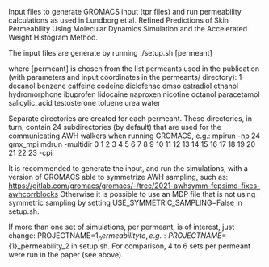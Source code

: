 Input files to generate GROMACS input (tpr files) and run permeability calculations as used in Lundborg et al.
Refined Predictions of Skin Permeability Using Molecular Dynamics Simulation and the Accelerated Weight Histogram Method.

The input files are generate by running
./setup.sh [permeant]

where [permeant] is chosen from the list permeants used in the publication (with parameters and input coordinates in the permeants/ directory):
1-decanol
benzene
caffeine
codeine
diclofenac
dmso
estradiol
ethanol
hydromorphone
ibuprofen
lidocaine
naproxen
nicotine
octanol
paracetamol
salicylic_acid
testosterone
toluene
urea
water

Separate directories are created for each permeant. These directories, in turn, contain 24 subdirectories (by default) that are used for the communicating AWH walkers when running GROMACS, e.g.:
mpirun -np 24 gmx_mpi mdrun -multidir 0 1 2 3 4 5 6 7 8 9 10 11 12 13 14 15 16 17 18 19 20 21 22 23 -cpi

It is recommended to generate the input, and run the simulations, with a version of GROMACS able to symmetrize AWH sampling, such as:
https://gitlab.com/gromacs/gromacs/-/tree/2021-awhsymm-fepsimd-fixes-awhcorrblocks
Otherwise it is possible to use an MDP file that is not using symmetric sampling by setting
USE_SYMMETRIC_SAMPLING=False
in setup.sh.

If more than one set of simulations, per permeant, is of interest, just change:
PROJECTNAME=${1}_permeability
to, e.g.:
PROJECTNAME=${1}_permeability_2
in setup.sh. For comparison, 4 to 6 sets per permeant were run in the paper (see above).
